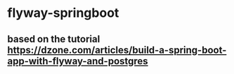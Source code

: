 # flyway-springboot

## based on the tutorial https://dzone.com/articles/build-a-spring-boot-app-with-flyway-and-postgres
